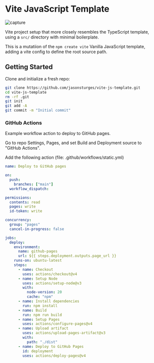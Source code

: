 # Vite JavaScript Template

![capture](https://github.com/user-attachments/assets/8fbbb328-e0a4-419b-8ec0-da644a0f7948)

Vite project setup that more closely resembles the TypeScript template, using a `src/` directory with minimal boilerplate.

This is a mutatiion of the `npm create vite` Vanilla JavaScript template, adding a vite config to define the root source path.

## Getting Started

Clone and initialize a fresh repo:

```sh
git clone https://github.com/jasonsturges/vite-js-template.git
cd vite-js-template
rm -rf .git
git init
git add -A
git commit -m "Initial commit"
```

### GitHub Actions

Example workflow action to deploy to GitHub pages.

Go to repo Settings, Pages, and set Build and Deployment source to "GitHub Actions".

Add the following action (file: .github/workflows/static.yml)

```yaml
name: Deploy to GitHub pages

on:
  push:
    branches: ["main"]
  workflow_dispatch:

permissions:
  contents: read
  pages: write
  id-token: write

concurrency:
  group: "pages"
  cancel-in-progress: false

jobs:
  deploy:
    environment:
      name: github-pages
      url: ${{ steps.deployment.outputs.page_url }}
    runs-on: ubuntu-latest
    steps:
      - name: Checkout
        uses: actions/checkout@v4
      - name: Setup Node
        uses: actions/setup-node@v3
        with:
          node-version: 20
          cache: "npm"
      - name: Install dependencies
        run: npm install
      - name: Build
        run: npm run build
      - name: Setup Pages
        uses: actions/configure-pages@v4
      - name: Upload artifact
        uses: actions/upload-pages-artifact@v3
        with:
          path: "./dist"
      - name: Deploy to GitHub Pages
        id: deployment
        uses: actions/deploy-pages@v4

```
